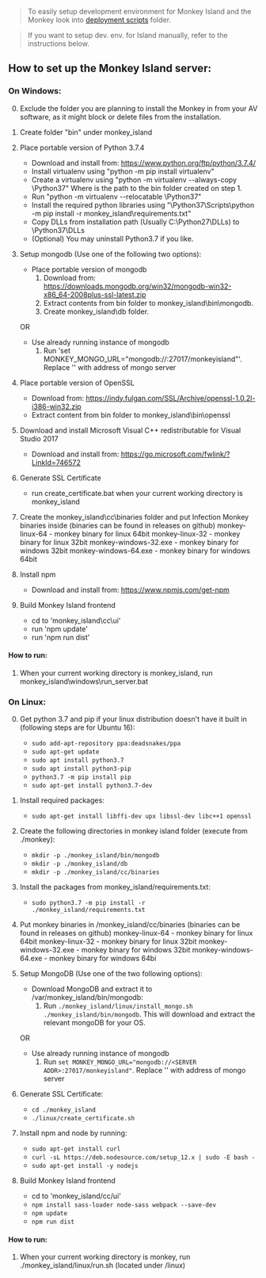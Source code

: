 >To easily setup development environment for Monkey Island and the Monkey look into [deployment scripts](../../deployment_scripts) folder.

>If you want to setup dev. env. for Island manually, refer to the instructions below.

## How to set up the Monkey Island server:

### On Windows:
0. Exclude the folder you are planning to install the Monkey in from your AV software, as it might block or delete files from the installation.
1. Create folder "bin" under monkey_island
2. Place portable version of Python 3.7.4
	- Download and install from: https://www.python.org/ftp/python/3.7.4/
	- Install virtualenv using "python -m pip install virtualenv"
	- Create a virtualenv using "python -m virtualenv --always-copy <PATH TO BIN>\Python37" Where <PATH TO BIN> is the path to the bin folder created on step 1.
	- Run "python -m virtualenv --relocatable <PATH TO BIN>\Python37"
	- Install the required python libraries using "<PATH TO BIN>\Python37\Scripts\python -m pip install -r monkey_island\requirements.txt"
	- Copy DLLs from installation path (Usually C:\Python27\DLLs) to <PATH TO BIN>\Python37\DLLs
	- (Optional) You may uninstall Python3.7 if you like.
3. Setup mongodb (Use one of the following two options):
    - Place portable version of mongodb
	   1. Download from: https://downloads.mongodb.org/win32/mongodb-win32-x86_64-2008plus-ssl-latest.zip
 	   2. Extract contents from bin folder to monkey_island\bin\mongodb.
	   3. Create monkey_island\db folder.
	   
	OR
    - Use already running instance of mongodb
		1. Run 'set MONKEY_MONGO_URL="mongodb://<SERVER ADDR>:27017/monkeyisland"'. Replace '<SERVER ADDR>' with address of mongo server

4. Place portable version of OpenSSL
	- Download from: https://indy.fulgan.com/SSL/Archive/openssl-1.0.2l-i386-win32.zip
	- Extract content from bin folder to monkey_island\bin\openssl
5. Download and install Microsoft Visual C++ redistributable for Visual Studio 2017
	- Download and install from: https://go.microsoft.com/fwlink/?LinkId=746572
6. Generate SSL Certificate
	- run create_certificate.bat when your current working directory is monkey_island
7. Create the monkey_island\cc\binaries folder and put Infection Monkey binaries inside (binaries can be found in releases on github)
	monkey-linux-64 - monkey binary for linux 64bit
	monkey-linux-32 - monkey binary for linux 32bit
	monkey-windows-32.exe - monkey binary for windows 32bit
	monkey-windows-64.exe - monkey binary for windows 64bit
8. Install npm
	- Download and install from: https://www.npmjs.com/get-npm
9. Build Monkey Island frontend
	- cd to 'monkey_island\cc\ui'
	- run 'npm update'
	- run 'npm run dist'

#### How to run:
1. When your current working directory is monkey_island, run monkey_island\windows\run_server.bat

### On Linux:
0. Get python 3.7 and pip if your linux distribution doesn't have it built in (following steps are for Ubuntu 16):
    - `sudo add-apt-repository ppa:deadsnakes/ppa`
    - `sudo apt-get update`
    - `sudo apt install python3.7`
	- `sudo apt install python3-pip`
    - `python3.7 -m pip install pip`
    - `sudo apt-get install python3.7-dev`
1. Install required packages:
    - `sudo apt-get install libffi-dev upx libssl-dev libc++1 openssl`
2. Create the following directories in monkey island folder (execute from ./monkey):
    - `mkdir -p ./monkey_island/bin/mongodb`
    - `mkdir -p ./monkey_island/db`
    - `mkdir -p ./monkey_island/cc/binaries`

2. Install the packages from monkey_island/requirements.txt:
	- `sudo python3.7 -m pip install -r ./monkey_island/requirements.txt`

3. Put monkey binaries in /monkey_island/cc/binaries (binaries can be found in releases on github)
    monkey-linux-64 - monkey binary for linux 64bit
	monkey-linux-32 - monkey binary for linux 32bit
	monkey-windows-32.exe - monkey binary for windows 32bit
	monkey-windows-64.exe - monkey binary for windows 64bi

4. Setup MongoDB (Use one of the two following options):
    - Download MongoDB and extract it to /var/monkey_island/bin/mongodb:
        1. Run `./monkey_island/linux/install_mongo.sh ./monkey_island/bin/mongodb`. This will download and extract the relevant mongoDB for your OS.
    
    OR
    - Use already running instance of mongodb
        1. Run `set MONKEY_MONGO_URL="mongodb://<SERVER ADDR>:27017/monkeyisland"`. Replace '<SERVER ADDR>' with address of mongo server

6. Generate SSL Certificate:
    - `cd ./monkey_island`
    - `./linux/create_certificate.sh`

8. Install npm and node by running:
	- `sudo apt-get install curl`
    - `curl -sL https://deb.nodesource.com/setup_12.x | sudo -E bash -`
    - `sudo apt-get install -y nodejs`

9. Build Monkey Island frontend
	- cd to 'monkey_island/cc/ui'
    - `npm install sass-loader node-sass webpack --save-dev`
    - `npm update`
	- `npm run dist`

#### How to run:
1. When your current working directory is monkey, run ./monkey_island/linux/run.sh (located under /linux)
